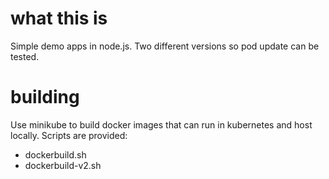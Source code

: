 # what this is

Simple demo apps in node.js. Two different versions so pod update can be tested.


# building

Use minikube to build docker images that can run in kubernetes and host locally.
Scripts are provided:

* dockerbuild.sh
* dockerbuild-v2.sh

